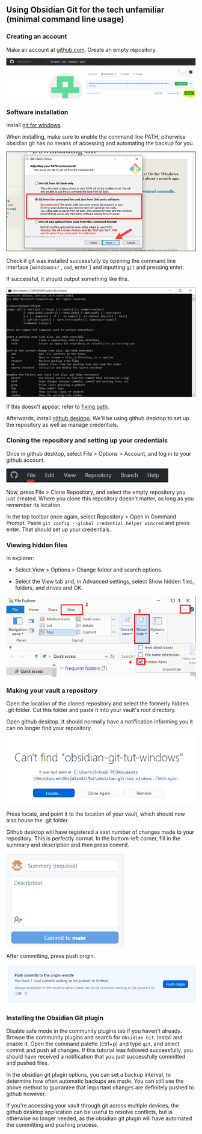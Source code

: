 ##  Using Obsidian Git for the tech unfamiliar (minimal command line usage)

### Creating an account

Make an account at [github.com](https://github.com/). Create an empty repository.

![](attachments/Pasted%20image%2020210325192825.png)

### Software installation

Install [git for windows](https://git-scm.com/download/win). 

When installing, make sure to enable the command line PATH, otherwise obsidian git has no means of accessing and automating the backup for you.

![](attachments/Pasted%20image%2020210325185111.png)

Check if git was installed successfully by opening the command line interface [windows+r , `cmd`, enter ] and inputting `git` and pressing enter.

If successful, it should output something like this.

![](attachments/Pasted%20image%2020210325191407.png)

If this doesn't appear, refer to [fixing path](Fixing%20PATH.md).

Afterwards, install [github desktop](https://desktop.github.com/). We'll be using github desktop to set up the repository as well as manage credentials.

### Cloning the repository and setting up your credentials
Once in github desktop, select File > Options > Account, and log in to your github account.

![](attachments/Pasted%20image%2020210325202742.png)

Now, press File > Clone Repository, and select the empty repository you just created. Where you clone this repository doesn't matter, as long as you remember its location.

In the top toolbar once again, select Repository > Open in Command Prompt. Paste `git config --global credential.helper wincred` and press enter. That should set up your credentials.

### Viewing hidden files
In explorer:

- Select View > Options > Change folder and search options.

- Select the View tab and, in Advanced settings, select Show hidden files, folders, and drives and OK.


![](attachments/Pasted%20image%2020210325194749.png)

### Making your vault a repository
Open the location of the cloned repository and select the formerly hidden .git folder. Cut this folder and paste it into your vault's root directory.

Open github desktop. It should normally have a notification informing you it can no longer find your repository.

![](attachments/Pasted%20image%2020210325195430.png)

Press locate, and point it to the location of your vault, which should now also house the .git folder.

Github desktop will have registered a vast number of changes made to your repository. This is perfectly normal. In the bottom-left corner, fill in the summary and description and then press commit.

![](attachments/Pasted%20image%2020210325195854.png)

After committing, press push origin.

![](attachments/Pasted%20image%2020210325211723.png)

### Installing the Obsidian Git plugin

Disable safe mode in the community plugins tab if you haven't already. Browse the community plugins and search for `Obsidian Git`. Install and enable it. Open the command palette (ctrl+p) and type `git`, and select commit and push all changes. If this tutorial was followed successfully, you should have received a notification that you just successfully committed and pushed files.

In the obsidian git plugin options, you can set a backup interval, to determine how often automatic backups are made. You can still use the above method to guarantee that important changes are definitely pushed to github however.

If you're accessing your vault through git across multiple devices, the github desktop application can be useful to resolve conflicts, but is otherwise no longer needed, as the obsidian git plugin will have automated the committing and pushing process.
